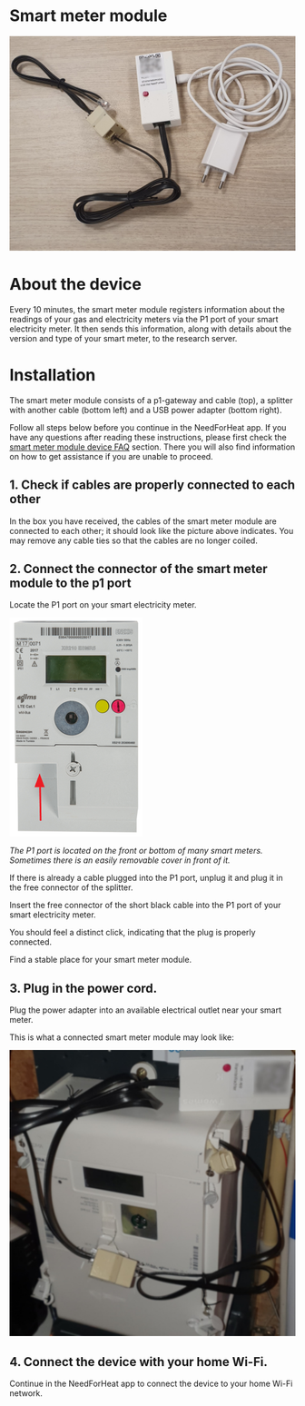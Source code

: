 # Smart meter module

![device](../assets/p1-gateway-and-accessories.jpg)

# About the device

Every 10 minutes, the smart meter module registers information about the readings of your gas and electricity meters via the P1 port of your smart electricity meter. It then sends this information, along with details about the version and type of your smart meter, to the research server.
        
# Installation

The smart meter module consists of a p1-gateway and cable (top), a splitter with another cable (bottom left) and a USB power adapter (bottom right).

Follow all steps below before you continue in the NeedForHeat app. If you have any questions after reading these instructions, please first check the [smart meter module device FAQ](../../../faq/) section. There you will also find information on how to get assistance if you are unable to proceed.

## 1. Check if cables are properly connected to each other

In the box you have received, the cables of the smart meter module are connected to each other; it should look like the picture above indicates. You may remove any cable ties so that the cables are no longer coiled.

## 2. Connect the connector of the smart meter module to the p1 port

Locate the P1 port on your smart electricity meter.

![p1-port](../assets/P1MeterEnexis.png)

_The P1 port is located on the front or bottom of many smart meters. Sometimes there is an easily removable cover in front of it._

If there is already a cable plugged into the P1 port, unplug it and plug it in the free connector of the splitter.

Insert the free connector of the short black cable into the P1 port of your smart electricity meter.

You should feel a distinct click, indicating that the plug is properly connected.  

Find a stable place for your smart meter module.

## 3. Plug in the power cord.

Plug the power adapter into an available electrical outlet near your smart meter.

This is what a connected smart meter module may look like:

![smart meter module connected](../assets/p1-installed.jpg)

## 4. Connect the device with your home Wi-Fi.

Continue in the NeedForHeat app to connect the device to your home Wi-Fi network.